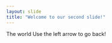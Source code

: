 ```yaml
---
layout: slide
title: "Welcome to our second slide!"
---
```

The world
Use the left arrow to go back!
